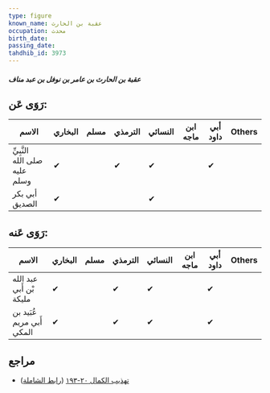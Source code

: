 ```yaml
---
type: figure
known_name: عقبة بن الحارث
occupation: محدث
birth_date:
passing_date:
tahdhib_id: 3973
---
```

##### عقبة بن الحارث بن عامر بن نوفل بن عبد مناف

## رَوَى عَن:
| الاسم                         | البخاري | مسلم | الترمذي | النسائي | ابن ماجه | أبي داود | Others |
| ----------------------------- | ------- | ---- | ------- | ------- | -------- | -------- | ------ |
| النَّبِيِّ صلى الله عليه وسلم | ✔       |      | ✔       | ✔       |          | ✔        |        |
| أبي بكر الصديق                | ✔       |      |         | ✔       |          |          |        |
## رَوَى عَنه:
| الاسم                     | البخاري | مسلم | الترمذي | النسائي | ابن ماجه | أبي داود | Others |
| ------------------------- | ------- | ---- | ------- | ------- | -------- | -------- | ------ |
| عبد الله بْن أَبي مليكة   | ✔       |      | ✔       | ✔       |          | ✔        |        |
| عُبَيد بن أَبي مريم المكي | ✔       |      | ✔       | ✔       |          | ✔        |        |
## مراجع
- [تهذيب الكمال ٢٠-١٩٣](obsidian://open?vault=Tahdhib-al-Kamal&file=Figures/٣٩٧٣-عقبة%20بن%20الحارث%20بن%20عامر%20بن%20نوفل%20بن%20عبد%20مناف) ([رابط الشاملة](https://shamela.ws/book/3722/10323))